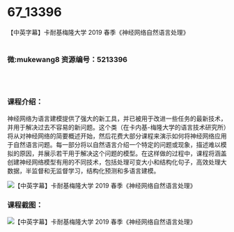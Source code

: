 # 67_13396
【中英字幕】卡耐基梅隆大学 2019 春季《神经网络自然语言处理》
<br/></br>
<h3>微:mukewang8 资源编号：5213396</h3>
<br/></br>
<h3>课程介绍：</h3>
<p>神经网络为语言建模提供了强大的新工具，并已被用于改进一些任务的最新技术，并用于解决过去不容易的新问题。这个类（在卡内基-梅隆大学的语言技术研究所）将从对神经网络的简要概述开始，然后花费大部分课程来演示如何将神经网络应用于自然语言问题。每一部分将以自然语言介绍一个特定的问题或现象，描述难以模拟的原因，并展示若干用于解决这个问题的模型。在这样做的过程中，课程将涵盖创建神经网络模型有用的不同技术，包括处理可变大小和结构化句子，高效处理大数据，半监督和无监督学习，结构化预测和多语言建模。</p>
<p><img src="https://www.ko996.com/wp-content/uploads/img/2020/05/2-151-300x176.png" alt="【中英字幕】卡耐基梅隆大学 2019 春季《神经网络自然语言处理》"></p>
<div class="info-desc">
<h3>课程截图：</h3>
<p><img src="https://www.ko996.com/wp-content/uploads/img/2020/05/1-160.png" alt="【中英字幕】卡耐基梅隆大学 2019 春季《神经网络自然语言处理》"></p>


			
</div>
